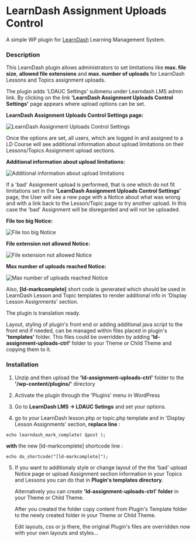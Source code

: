 # LearnDash Assignment Uploads Control

A simple WP plugin for [LearnDash](https://www.learndash.com/) Learning Management System.

### Description

This LearnDash plugin allows administrators to set limitations like **max. file size**, **allowed file extensions** and **max. number of uploads** for LearnDash Lessons and Topics assignment uploads.

The plugin adds 'LDAUC Settings' submenu under Learndash LMS admin link. By clicking on the link **'LearnDash Assignment Uploads Control Settings'** page appears where upload options can be set.

**LearnDash Assignment Uploads Control Settings page:**

![LearnDash Assignment Uploads Control Settings](http://brbaso.com/images/ld-assignment-uploads-ctrl/screenshot-1.png)

Once the options are set, all users, which are logged in and assigned to a LD Course will see additional information about upload limitations on their Lessons/Topics Assignment upload sections.

**Additional information about upload limitations:**

![Additional information about upload limitations](http://brbaso.com/images/ld-assignment-uploads-ctrl/screenshot-2.png)

If a 'bad' Assignment upload is performed, that is one which do not fit limitations set in the **'LearnDash Assignment Uploads Control Settings'** page, the User will see a new page with a Notice about what was wrong and with a  link back to the Lesson/Topic page to try another upload. In this case the 'bad' Assignment will be disregarded and will not be uploaded.

**File too big Notice:**

![File too big Notice](http://brbaso.com/images/ld-assignment-uploads-ctrl/screenshot-3.png)

**File extension not allowed Notice:**

![File extension not allowed Notice](http://brbaso.com/images/ld-assignment-uploads-ctrl/screenshot-4.png)

**Max number of uploads reached Notice:**

![Max number of uploads reached Notice](http://brbaso.com/images/ld-assignment-uploads-ctrl/screenshot-5.png)

Also, **[ld-markcomplete]** short code is generated which should be used in LearnDash Lesson and Topic templates to render additional info in 'Display Lesson Assignments' section.

The plugin is translation ready.

Layout, styling of plugin's front end or adding additional java script to the front end if needed, can be managed within files placed in plugin's **'templates'** folder. This files could be overridden by adding **'ld-assignment-uploads-ctrl'** folder to your Theme or Child Theme and copying them to it.

### Installation

1. Unzip and then upload the **'ld-assignment-uploads-ctrl'** folder to the **'/wp-content/plugins/'** directory

2. Activate the plugin through the 'Plugins' menu in WordPress

3. Go to **LearnDash LMS -> LDAUC Setings** and set your options.

4. go to your LearnDash lesson.php or topic.php template and in 'Display Lesson Assignments' section, **replace line** :
```
echo learndash_mark_complete( $post );
```
**with** the new [ld-markcomplete] shortcode line :
``` 
echo do_shortcode("[ld-markcomplete]");
```

5. If you want to additionaly style or change layout of the the 'bad' upload Notice page or upload Assignment section information in your Topics and Lessons you can do that in **Plugin's templates directory**. 

    Alternatively you can create **'ld-assignment-uploads-ctrl' folder** in your Theme or Child Theme. 
    
    After you created the folder copy content from Plugin's Template folder to the newly created folder in your Theme or Child Theme. 
    
    Edit layouts, css or js there, the original Plugin's files are overridden now with your own layouts and styles...


